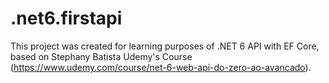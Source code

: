 # .net6.firstapi
 This project was created for learning purposes of .NET 6 API with EF Core, based on Stephany Batista Udemy's Course (https://www.udemy.com/course/net-6-web-api-do-zero-ao-avancado).
